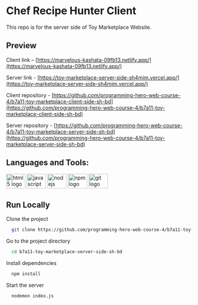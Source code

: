 # Chef Recipe Hunter Client
This repo is for the server side of Toy Marketplace Website.

## Preview

Client link – [https://marvelous-kashata-09fb13.netlify.app/](https://marvelous-kashata-09fb13.netlify.app/)

Server link - [https://toy-marketplace-server-side-sh4mim.vercel.app/](https://toy-marketplace-server-side-sh4mim.vercel.app/)

Client repository - [https://github.com/programming-hero-web-course-4/b7a11-toy-marketplace-client-side-sh-bd](https://github.com/programming-hero-web-course-4/b7a11-toy-marketplace-client-side-sh-bd)

Server repository - [https://github.com/programming-hero-web-course-4/b7a11-toy-marketplace-server-side-sh-bd](https://github.com/programming-hero-web-course-4/b7a11-toy-marketplace-server-side-sh-bd)

## Languages and Tools:
<div align="left">
  <img src="https://cdn.jsdelivr.net/gh/devicons/devicon/icons/html5/html5-plain-wordmark.svg" height="40" width="52" alt="html5 logo"  />
  <img src="https://cdn.jsdelivr.net/gh/devicons/devicon/icons/javascript/javascript-original.svg" height="40" width="52" alt="javascript logo"  />
  <img src="https://cdn.jsdelivr.net/gh/devicons/devicon/icons/nodejs/nodejs-original.svg" height="40" width="52" alt="nodejs logo"  />
  <img src="https://cdn.jsdelivr.net/gh/devicons/devicon/icons/npm/npm-original-wordmark.svg" height="40" width="52" alt="npm logo"  />
  <img src="https://cdn.jsdelivr.net/gh/devicons/devicon/icons/git/git-plain-wordmark.svg" height="40" width="52" alt="git logo"  />
</div>

## Run Locally

Clone the project

```bash
  git clone https://github.com/programming-hero-web-course-4/b7a11-toy-marketplace-server-side-sh-bd.git
```

Go to the project directory

```bash
  cd b7a11-toy-marketplace-server-side-sh-bd
```

Install dependencies

```bash
  npm install
```

Start the server

```bash
  nodemon index.js
```